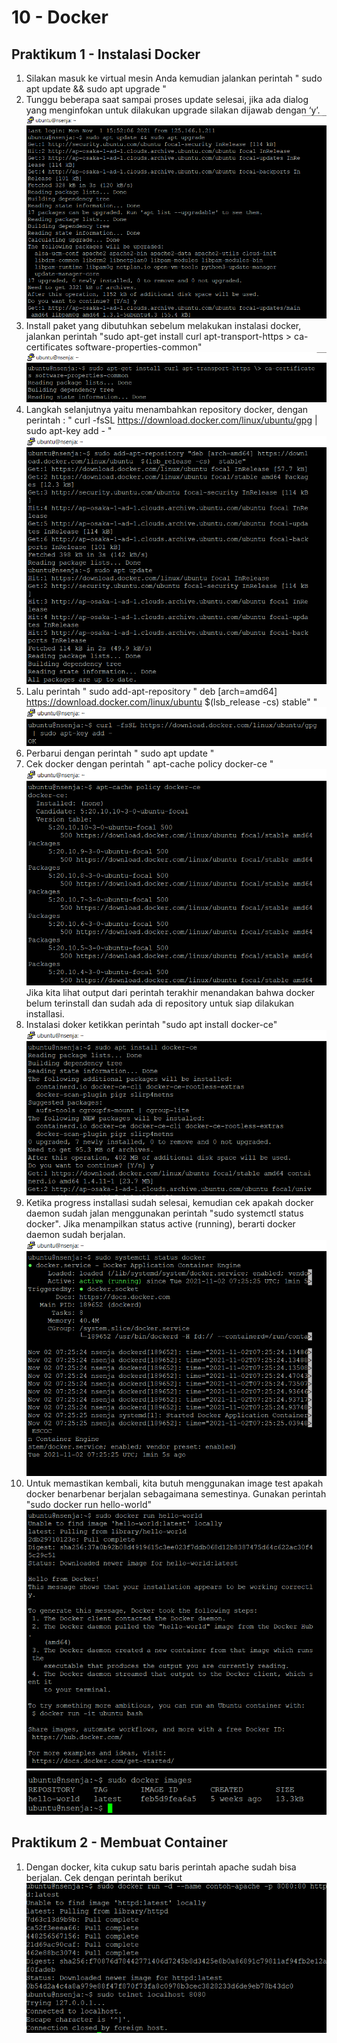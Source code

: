 # 10 - Docker

## Praktikum 1 - Instalasi Docker
1. Silakan masuk ke virtual mesin Anda kemudian jalankan perintah " sudo apt update && sudo apt upgrade "
2. Tunggu beberapa saat sampai proses update selesai, jika ada dialog yang menginfokan untuk dilakukan upgrade silakan dijawab dengan ‘y’.
![Screenshot](img/upgrade.png)
3. Install paket yang dibutuhkan sebelum melakukan instalasi docker, jalankan perintah "sudo apt-get install curl apt-transport-https \> ca-certificates software-properties-common"
![Screenshot](img/instal_curl.png)
4. Langkah selanjutnya yaitu menambahkan repository docker, dengan perintah : " curl -fsSL https://download.docker.com/linux/ubuntu/gpg | sudo apt-key add - "
![Screenshot](img/add_repo.png)
5. Lalu perintah " sudo add-apt-repository " deb [arch=amd64] https://download.docker.com/linux/ubuntu  $(lsb_release -cs)  stable" "
![Screenshot](img/download_docker.png)
6. Perbarui dengan perintah " sudo apt update "
7. Cek docker dengan perintah " apt-cache policy docker-ce "
![Screenshot](img/cache_policy.png)
Jika kita lihat output dari perintah terakhir menandakan bahwa docker belum terinstall dan sudah ada di repository untuk siap dilakukan installasi.
8. Instalasi doker ketikkan perintah "sudo apt install docker-ce"
![Screenshot](img/instal_docker.png)
9. Ketika progress installasi sudah selesai, kemudian cek apakah docker daemon sudah jalan menggunakan perintah "sudo systemctl status docker". Jika menampilkan status active (running), berarti docker daemon sudah berjalan.
![Screenshot](img/status_docker.png)
11. Untuk memastikan kembali, kita butuh menggunakan image test apakah docker benarbenar berjalan sebagaimana semestinya. Gunakan perintah "sudo docker run hello-world"
![Screenshot](img/run_hello.png)
![Screenshot](img/images.png)

## Praktikum 2 - Membuat Container
1. Dengan docker, kita cukup satu baris perintah apache sudah bisa berjalan. Cek dengan perintah berikut
![Screenshot](img/container.png)